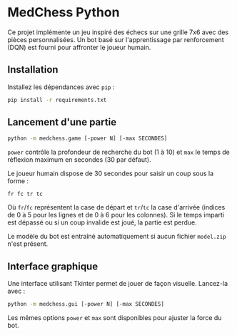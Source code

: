 # MedChess Python

Ce projet implémente un jeu inspiré des échecs sur une grille 7x6 avec des pièces personnalisées.
Un bot basé sur l'apprentissage par renforcement (DQN) est fourni pour affronter le joueur humain.

## Installation

Installez les dépendances avec `pip` :

```bash
pip install -r requirements.txt
```

## Lancement d'une partie

```bash
python -m medchess.game [-power N] [-max SECONDES]
```
`power` contrôle la profondeur de recherche du bot (1 à 10) et `max` le temps de réflexion maximum en secondes (30 par défaut).

Le joueur humain dispose de 30 secondes pour saisir un coup sous la forme :

```
fr fc tr tc
```

Où `fr`/`fc` représentent la case de départ et `tr`/`tc` la case d'arrivée (indices de 0 à 5 pour les lignes et de 0 à 6 pour les colonnes).
Si le temps imparti est dépassé ou si un coup invalide est joué, la partie est perdue.

Le modèle du bot est entraîné automatiquement si aucun fichier `model.zip` n'est présent.

## Interface graphique

Une interface utilisant Tkinter permet de jouer de façon visuelle. Lancez-la avec :

```bash
python -m medchess.gui [-power N] [-max SECONDES]
```
Les mêmes options `power` et `max` sont disponibles pour ajuster la force du bot.
